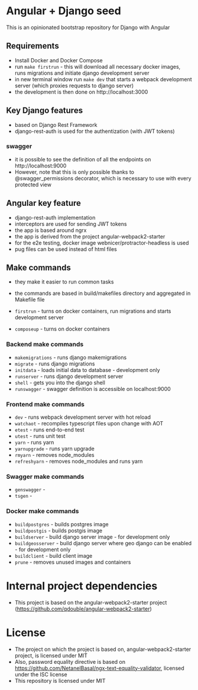 # Angular + Django seed

This is an opinionated bootstrap repository for Django with Angular

## Requirements
* Install Docker and Docker Compose
* run `make firstrun` - this will download all necessary docker images, runs migrations and initiate django development server
* in new terminal window run `make dev` that starts a webpack development server (which proxies requests to django server)
* the development is then done on http://localhost:3000

## Key Django features
* based on Django Rest Framework
* django-rest-auth is used for the authentization (with JWT tokens)

### swagger
* it is possible to see the definition of all the endpoints on http://localhost:9000
* However, note that this is only possible thanks to @swagger_permissions decorator, which is necessary to use with every protected view


## Angular key feature
* django-rest-auth implementation
* interceptors are used for sending JWT tokens
* the app is based around ngrx
* the app is derived from the project angular-webpack2-starter
* for the e2e testing, docker image webnicer/protractor-headless is used
* pug files can be used instead of html files

## Make commands
* they make it easier to run common tasks
* the commands are based in build/makefiles directory and aggregated in Makefile file

* `firstrun` - turns on docker containers, run migrations and starts development server
* `composeup` - turns on docker containers

### Backend make commands
* `makemigrations` - runs django makemigrations
* `migrate` - runs django migrations
* `initdata` - loads initial data to database - development only
* `runserver` - runs django development server
* `shell` - gets you into the django shell
* `runswagger` - swagger definition is accessible on localhost:9000

### Frontend make commands
* `dev` - runs webpack development server with hot reload
* `watchaot` - recompiles typescript files upon change with AOT
* `etest` - runs end-to-end test
* `utest` - runs unit test
* `yarn` - runs yarn
* `yarnupgrade` - runs yarn upgrade
* `rmyarn` - removes node_modules
* `refreshyarn` - removes node_modules and runs yarn

### Swagger make commands
* `genswagger` - 
* `tsgen` - 

### Docker make commands
* `buildpostgres` - builds postgres image
* `buildpostgis` - builds postgis image
* `buildserver` - build django server image - for development only
* `buildgeosserver` - build django server where geo django can be enabled - for development only
* `buildclient` - build client image
* `prune` - removes unused images and containers

# Internal project dependencies
* This project is based on the angular-webpack2-starter project (https://github.com/qdouble/angular-webpack2-starter)


# License
* The project on which the project is based on, angular-webpack2-starter project, is licensed under MIT
* Also, password equality directive is based on https://github.com/NetanelBasal/ngx-text-equality-validator, licensed under the ISC license
* This repository is licensed under MIT
